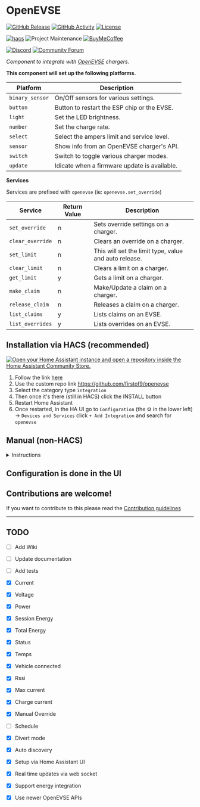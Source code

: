 # OpenEVSE

[![GitHub Release][releases-shield]][releases]
[![GitHub Activity][commits-shield]][commits]
[![License][license-shield]](LICENSE)

[![hacs][hacsbadge]][hacs]
![Project Maintenance][maintenance-shield]
[![BuyMeCoffee][buymecoffeebadge]][buymecoffee]

[![Discord][discord-shield]][discord]
[![Community Forum][forum-shield]][forum]

_Component to integrate with [OpenEVSE][openevse] chargers._

**This component will set up the following platforms.**

Platform | Description
-- | --
`binary_sensor` | On/Off sensors for various settings.
`button` | Button to restart the ESP chip or the EVSE.
`light`  | Set the LED brightness.
`number` | Set the charge rate.
`select` | Select the ampers limit and service level.
`sensor` | Show info from an OpenEVSE charger's API.
`switch` | Switch to toggle various charger modes.
`update` | Idicate when a firmware update is available.


**Services**

Services are prefixed with `openevse` (ie: `openevse.set_override`)

Service | Return Value | Description
-- | -- | --
`set_override` | n | Sets override settings on a charger.
`clear_override` | n | Clears an override on a charger.
`set_limit` | n | This will set the limit type, value and auto release.
`clear_limit` | n | Clears a limit on a charger.
`get_limit` | y | Gets a limit on a charger.
`make_claim` | n | Make/Update a claim on a charger.
`release_claim` | n | Releases a claim on a charger.
`list_claims` | y | Lists claims on an EVSE.
`list_overrides` | y | Lists overrides on an EVSE.

## Installation via HACS (recommended)

[![Open your Home Assistant instance and open a repository inside the Home Assistant Community Store.](https://my.home-assistant.io/badges/hacs_repository.svg)](https://my.home-assistant.io/redirect/hacs_repository/?owner=firstof9&repository=openevse&category=integration)

1. Follow the link [here](https://hacs.xyz/docs/faq/custom_repositories/)
2. Use the custom repo link https://github.com/firstof9/openevse
3. Select the category type `integration`
4. Then once it's there (still in HACS) click the INSTALL button
5. Restart Home Assistant
6. Once restarted, in the HA UI go to `Configuration` (the ⚙️ in the lower left) -> `Devices and Services` click `+ Add Integration` and search for `openevse`

## Manual (non-HACS)
<details>
<summary>Instructions</summary>
  
<br>
You probably do not want to do this! Use the HACS method above unless you know what you are doing and have a good reason as to why you are installing manually
<br>
  
1. Using the tool of choice open the directory (folder) for your HA configuration (where you find `configuration.yaml`).
2. If you do not have a `custom_components` directory (folder) there, you need to create it.
3. In the `custom_components` directory (folder) create a new folder called `openevse`.
4. Download _all_ the files from the `custom_components/openevse/` directory (folder) in this repository.
5. Place the files you downloaded in the new directory (folder) you created.
6. Restart Home Assistant
7. Once restarted, in the HA UI go to `Configuration` (the ⚙️ in the lower left) -> `Devices and Services` click `+ Add Integration` and search for `openevse`
</details>

## Configuration is done in the UI

<!---->

## Contributions are welcome!

If you want to contribute to this please read the [Contribution guidelines](CONTRIBUTING.md)

***

## TODO

- [ ] Add Wiki
- [ ] Update documentation
- [ ] Add tests
- [x] Current
- [x] Voltage
- [x] Power
- [x] Session Energy
- [x] Total Energy
- [x] Status
- [x] Temps
- [x] Vehicle connected
- [x] Rssi
- [x] Max current
- [x] Charge current
- [X] Manual Override
- [ ] Schedule
- [X] Divert mode
- [X] Auto discovery
- [x] Setup via Home Assistant UI
- [x] Real time updates via web socket
- [x] Support energy integration
- [x] Use newer OpenEVSE APIs


[openevse]: https://openevse.com/
[integration_blueprint]: https://github.com/firstof9/openevse
[buymecoffee]: https://www.buymeacoffee.com/firstof9
[buymecoffeebadge]: https://img.shields.io/badge/buy%20me%20a%20coffee-donate-yellow.svg?style=for-the-badge
[commits-shield]: https://img.shields.io/github/commit-activity/y/firstof9/openevse.svg?style=for-the-badge
[commits]: https://github.com/firstof9/openevse/commits/main
[hacs]: https://github.com/custom-components/hacs
[hacsbadge]: https://img.shields.io/badge/HACS-Custom-orange.svg?style=for-the-badge
[discord]: https://discord.gg/Qa5fW2R
[discord-shield]: https://img.shields.io/discord/330944238910963714.svg?style=for-the-badge
[exampleimg]: example.png
[forum-shield]: https://img.shields.io/badge/community-forum-brightgreen.svg?style=for-the-badge
[forum]: https://community.home-assistant.io/
[license-shield]: https://img.shields.io/github/license/firstof9/openevse.svg?style=for-the-badge
[maintenance-shield]: https://img.shields.io/badge/maintainer-Chris%20Nowak%20%40firstof9-blue.svg?style=for-the-badge
[releases-shield]: https://img.shields.io/github/release/firstof9/openevse.svg?style=for-the-badge
[releases]: https://github.com/firstof9/openevse/releases
